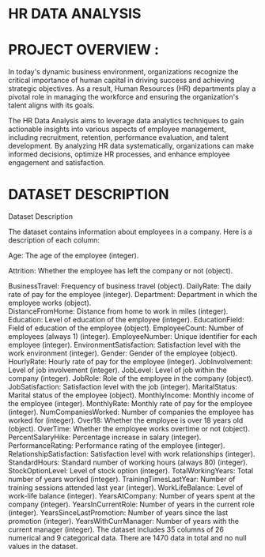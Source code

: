 # HR DATA ANALYSIS
# PROJECT OVERVIEW :

In today's dynamic business environment, organizations recognize the critical importance of human capital in driving success and achieving strategic objectives. As a result, Human Resources (HR) departments play a pivotal role in managing the workforce and ensuring the organization's talent aligns with its goals.

The HR Data Analysis aims to leverage data analytics techniques to gain actionable insights into various aspects of employee management, including recruitment, retention, performance evaluation, and talent development. By analyzing HR data systematically, organizations can make informed decisions, optimize HR processes, and enhance employee engagement and satisfaction.

# DATASET DESCRIPTION 
Dataset Description

The dataset contains information about employees in a company. Here is a description of each column:

Age: The age of the employee (integer).

Attrition: Whether the employee has left the company or not (object).

BusinessTravel: Frequency of business travel (object). 
DailyRate: The daily rate of pay for the employee (integer). 
Department: Department in which the employee works (object).  
DistanceFromHome: Distance from home to work in miles (integer). 
Education: Level of education of the employee (integer). 
EducationField: Field of education of the employee (object).
EmployeeCount: Number of employees (always 1) (integer).
EmployeeNumber: Unique identifier for each employee (integer).
EnvironmentSatisfaction: Satisfaction level with the work environment (integer).
Gender: Gender of the employee (object).
HourlyRate: Hourly rate of pay for the employee (integer).
JobInvolvement: Level of job involvement (integer).
JobLevel: Level of job within the company (integer).
JobRole: Role of the employee in the company (object).
JobSatisfaction: Satisfaction level with the job (integer).
MaritalStatus: Marital status of the employee (object).
MonthlyIncome: Monthly income of the employee (integer).
MonthlyRate: Monthly rate of pay for the employee (integer).
NumCompaniesWorked: Number of companies the employee has worked for (integer).
Over18: Whether the employee is over 18 years old (object).
OverTime: Whether the employee works overtime or not (object).
PercentSalaryHike: Percentage increase in salary (integer).
PerformanceRating: Performance rating of the employee (integer).
RelationshipSatisfaction: Satisfaction level with work relationships (integer).
StandardHours: Standard number of working hours (always 80) (integer).
StockOptionLevel: Level of stock option (integer).
TotalWorkingYears: Total number of years worked (integer).
TrainingTimesLastYear: Number of training sessions attended last year (integer).
WorkLifeBalance: Level of work-life balance (integer).
YearsAtCompany: Number of years spent at the company (integer).
YearsInCurrentRole: Number of years in the current role (integer).
YearsSinceLastPromotion: Number of years since the last promotion (integer).
YearsWithCurrManager: Number of years with the current manager (integer).
The dataset includes 35 columns of 26 numerical and 9 categorical data. There are 1470 data in total and no null values in the dataset.


